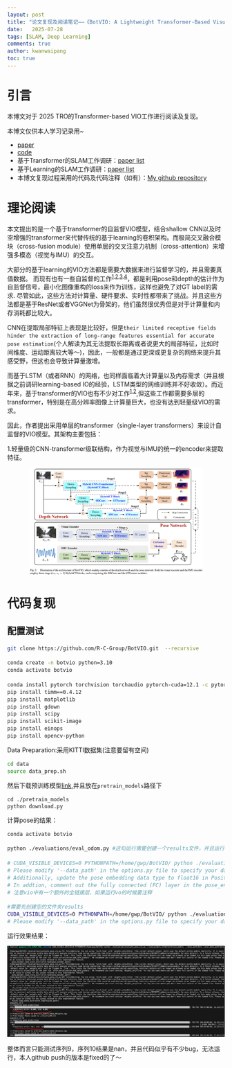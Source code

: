 ```yaml
---
layout: post
title: "论文复现及阅读笔记——《BotVIO: A Lightweight Transformer-Based Visual–Inertial Odometry for Robotics》"
date:   2025-07-28
tags: [SLAM, Deep Learning]
comments: true
author: kwanwaipang
toc: true
---
```



<!-- * 目录
{:toc} -->


<!-- !!!!!!!!!!!!!!!!!!!!!!!!!!!!!!!!!!!!!!!!!!!!!!!!!!!!!!!!!!!!!!!!!!!!!!!!!!!!!!!!!!!!!!!!!!!!!!!!!!!!!!!!!!!!!!!!!!!!!!!!!!! -->
# 引言

本博文对于 2025 TRO的Transformer-based VIO工作进行阅读及复现。

本博文仅供本人学习记录用~

* [paper](https://ieeexplore.ieee.org/abstract/document/11024235)
* [code](https://github.com/wenhuiwei-ustc/BotVIO)
* 基于Transformer的SLAM工作调研：[paper list](https://github.com/KwanWaiPang/Awesome-Transformer-based-SLAM)
* 基于Learning的SLAM工作调研：[paper list](https://github.com/KwanWaiPang/Awesome-Learning-based-VO-VIO)
* 本博文复现过程采用的代码及代码注释（如有）：[My github repository](https://github.com/R-C-Group/BotVIO)



# 理论阅读

本文提出的是一个基于transformer的自监督VIO模型，结合shallow CNN以及时空增强的transformer来代替传统的基于learning的卷积架构。而极简交叉融合模块（cross-fusion module）使用单层的交叉注意力机制（cross-attention）来增强多模态（视觉与IMU）的交互。

大部分的基于learning的VIO方法都是需要大数据来进行监督学习的，并且需要真值数据。
而现有也有一些自监督的工作<sup>[1](https://www.sciencedirect.com/science/article/pii/S0893608022000752),[2](https://github.com/KwanWaiPang/Awesome-Transformer-based-SLAM/blob/pdf/file/Attention_Guided_Unsupervised_learning_of_Monocular_Visual-inertial_Odometry.pdf),[3](https://ieeexplore.ieee.org/stamp/stamp.jsp?arnumber=8691513),[4](https://www.ijcai.org/proceedings/2020/0325.pdf)</sup>，都是利用pose和depth的估计作为自监督信号，最小化图像重构的loss来作为训练，这样也避免了对GT label的需求.
尽管如此，这些方法对计算量、硬件要求、实时性都带来了挑战。并且这些方法都是基于ResNet或者VGGNet为骨架的，他们虽然很优秀但是对于计算量和内存消耗都比较大。

CNN在提取局部特征上表现是比较好，但是`their limited receptive fields hinder the extraction of long-range features essential for accurate pose estimation`(个人解读为其无法提取长距离或者说更大的局部特征，比如时间维度、运动距离较大等～)，因此，一般都是通过更深或更复杂的网络来提升其感受野，但这也会导致计算量激增。

而基于LSTM（或者RNN）的网络，也同样面临着大计算量以及内存需求（并且根据之前调研learning-based IO的经验，LSTM类型的网络训练并不好收敛）。而近年来，基于transformer的VIO也有不少对工作<sup>[1](https://arxiv.org/pdf/2101.02143),[2](https://github.com/KwanWaiPang/Awesome-Transformer-based-SLAM/blob/pdf/file/Attention_Guided_Unsupervised_learning_of_Monocular_Visual-inertial_Odometry.pdf)</sup>,但这些工作都需要多层的transformer，特别是在高分辨率图像上计算量巨大，也没有达到轻量级VIO的需求。

因此，作者提出采用单层的transformer（single-layer transformers）来设计自监督的VIO模型。其架构主要包括：

1.轻量级的CNN-transformer级联结构，作为视觉与IMU的统一的encoder来提取特征。 


<div align="center">
  <img src="../images/WX20250729-110231@2x.png" width="80%" />
<figcaption>  
</figcaption>
</div>



# 代码复现

## 配置测试

```sh
git clone https://github.com/R-C-Group/BotVIO.git  --recursive

conda create -n botvio python=3.10
conda activate botvio

conda install pytorch torchvision torchaudio pytorch-cuda=12.1 -c pytorch -c nvidia
pip install timm==0.4.12
pip install matplotlib
pip install gdown
pip install scipy
pip install scikit-image
pip install einops
pip install opencv-python
```

Data Preparation:采用KITTI数据集(注意要留有空间)

```sh
cd data
source data_prep.sh 
```

然后下载预训练模型[link](https://drive.google.com/drive/folders/1D-CpdPKyOwRMFlU-sp0dhslvIBmx9oxf?usp=drive_link),并且放在`pretrain_models`路径下

~~~
cd ./pretrain_models
python download.py
~~~

计算pose的结果：

```sh
conda activate botvio

python ./evaluations/eval_odom.py #这句运行需要创建一个results文件，并且运行了没有任何结果输出～～～

# CUDA_VISIBLE_DEVICES=0 PYTHONPATH=/home/gwp/BotVIO/ python ./evaluations/evaluate_pose_vo.py --load_weights_folder=pretrain_models  --data_path=data
# Please modify '--data_path' in the options.py file to specify your dataset path. 
# Additionally, update the pose embedding data type to float16 in PositionalEncodingFourier function within the depth encoder.py file.  
# In addtion, comment out the fully connected (FC) layer in the pose_encoder.py.
# 注意vio中有一个额外的全链接层，如果运行vo的时候要注释

#需要先创建空的文件夹results
CUDA_VISIBLE_DEVICES=0 PYTHONPATH=/home/gwp/BotVIO/ python ./evaluations/evaluate_pose_vio.py --load_weights_folder=pretrain_models  --data_path=data --eval_data_path=data
# Please modify '--data_path' in the options.py file to specify your dataset path. Additionally, update the pose embedding data type to float16 in PositionalEncodingFourier function within the depth encoder.py file.
```

运行效果结果：

<div align="center">
  <img src="https://github.com/R-C-Group/BotVIO/raw/main/results/WX20250728-174730.png" width="100%" />
<figcaption>  
</figcaption>
</div>

整体而言只能测试序列9，序列10结果是nan，并且代码似乎有不少bug，无法运行，本人github push的版本是fixed的了～

